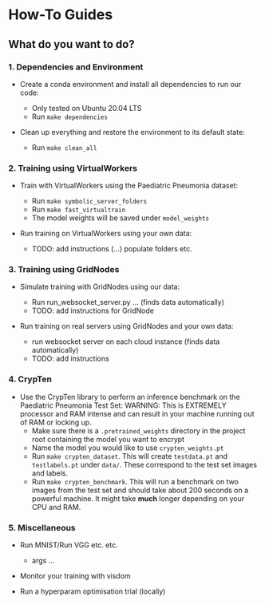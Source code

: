 # How-To Guides

## What do you want to do?

### 1. Dependencies and Environment
- Create a conda environment and install all dependencies to run our code:
    - Only tested on Ubuntu 20.04 LTS
    - Run `make dependencies`

- Clean up everything and restore the environment to its default state:
    - Run `make clean_all`

### 2. Training using VirtualWorkers

- Train with VirtualWorkers using the Paediatric Pneumonia dataset:
    - Run `make symbolic_server_folders`
    - Run `make fast_virtualtrain`
    - The model weights will be saved under `model_weights`

- Run training on VirtualWorkers using your own data:
    - TODO: add instructions (...) populate folders etc.

### 3. Training using GridNodes

- Simulate training with GridNodes using our data:
    - Run run_websocket_server.py ... (finds data automatically)
    - TODO: add instructions for GridNode

- Run training on real servers using GridNodes and your own data:
    - run websocket server on each cloud instance (finds data automatically)
    - TODO: add instructions

### 4. CrypTen

- Use the CrypTen library to perform an inference benchmark on the Paediatric Pneumonia Test Set:
    WARNING: This is EXTREMELY processor and RAM intense and can result in your machine running out of RAM or locking up.
    - Make sure there is a `.pretrained_weights` directory in the project root containing the model you want to encrypt
    - Name the model you would like to use `crypten_weights.pt`
    - Run `make crypten_dataset`. This will create `testdata.pt` and `testlabels.pt` under `data/`. These correspond to the test set images and labels.
    - Run `make crypten_benchmark`. This will run a benchmark on two images from the test set and should take about 200 seconds on a powerful machine. It might take **much** longer depending on your CPU and RAM.

### 5. Miscellaneous

- Run MNIST/Run VGG etc. etc. 
    - args ...

- Monitor your training with visdom

- Run a hyperparam optimisation trial (locally)
